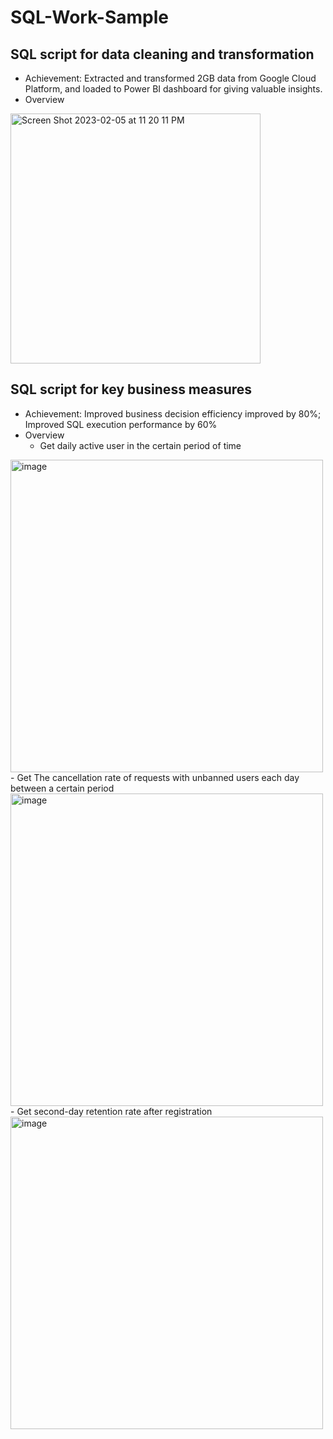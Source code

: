 # SQL-Work-Sample
## SQL script for data cleaning and transformation
-	Achievement: Extracted and transformed 2GB data from Google Cloud Platform, and loaded to Power BI dashboard for giving valuable insights.  
-   Overview 
<img width="400" alt="Screen Shot 2023-02-05 at 11 20 11 PM" src="https://user-images.githubusercontent.com/32621303/216889791-21edb879-0c08-439d-b28d-84fa0f36547d.png">

## SQL script for key business measures
-	Achievement: Improved business decision efficiency improved by 80%; Improved SQL execution performance by 60% 
-	Overview
    - Get daily active user in the certain period of time
<img width="500" alt="image" src="https://user-images.githubusercontent.com/32621303/216888748-824651df-52be-4e90-b5d0-4a93c57800e2.png">
    - Get The cancellation rate of requests with unbanned users each day between a certain period
<img width="500" alt="image" src="https://user-images.githubusercontent.com/32621303/216888767-06898e90-b29f-46c1-83fc-47f09d8d96a7.png">
    - Get second-day retention rate after registration 
<img width="500" alt="image" src="https://user-images.githubusercontent.com/32621303/216888778-570dd7db-dd68-4fb4-8eae-eb1ec52e2bd8.png">
